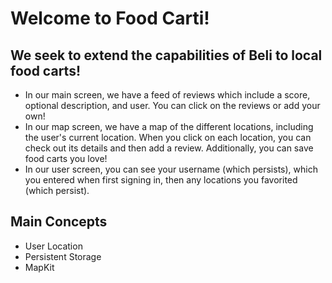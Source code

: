# Welcome to Food Carti!

## We seek to extend the capabilities of Beli to local food carts!
- In our main screen, we have a feed of reviews which include a score, optional description, and user. You can click on the reviews or add your own!
- In our map screen, we have a map of the different locations, including the user's current location. When you click on each location, you can check out its details and then add a review. Additionally, you can save food carts you love!
- In our user screen, you can see your username (which persists), which you entered when first signing in, then any locations you favorited (which persist).

## Main Concepts
- User Location
- Persistent Storage
- MapKit

